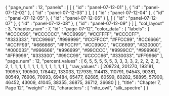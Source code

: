 {
  "page_num" : 12,
  "panels" : [
    [
      {
        "id" : "panel-07-12-01"
      },
      {
        "id" : "panel-07-12-02"
      },
      {
        "id" : "panel-07-12-03"
      }
    ],
    [
      {
        "id" : "panel-07-12-04"
      },
      {
        "id" : "panel-07-12-05"
      },
      {
        "id" : "panel-07-12-06"
      }
    ],
    [
      {
        "id" : "panel-07-12-07"
      },
      {
        "id" : "panel-07-12-08"
      },
      {
        "id" : "panel-07-12-09"
      }
    ]
  ],
  "col_layout" : 3,
  "chapter_num" : 7,
  "id" : "page-07-12",
  "color_data" : {
    "labels" : [
      "#CCCC99",
      "#CCCCCC",
      "#CC9999",
      "#CCFFFF",
      "#CCCCFF",
      "#333333",
      "#CC9966",
      "#999999",
      "#CCFFCC",
      "#FFCC99",
      "#CC6666",
      "#CCFF99",
      "#666666",
      "#FFCCFF",
      "#CC99CC",
      "#CC6699",
      "#330000",
      "#000033",
      "#996666",
      "#996699",
      "#99CCCC",
      "#9999CC",
      "#999966",
      "#FF9999",
      "#333300",
      "#99CC99",
      "#CCCC66",
      "#330033",
      "#FF9966"
    ],
    "page_num" : 12,
    "percent_values" : [
      6,
      5,
      5,
      5,
      5,
      5,
      3,
      3,
      3,
      3,
      2,
      2,
      2,
      2,
      2,
      2,
      1,
      1,
      1,
      1,
      1,
      1,
      1,
      1,
      1,
      1,
      1,
      1,
      1
    ],
    "raw_values" : [
      208724,
      201270,
      193181,
      190957,
      190500,
      178442,
      133033,
      127939,
      114413,
      110791,
      94543,
      90381,
      80549,
      76906,
      70993,
      69484,
      65477,
      62685,
      60599,
      60282,
      58895,
      57900,
      46452,
      43009,
      41045,
      38355,
      36875,
      36712,
      36680
    ]
  },
  "title" : "Chapter 7, Page 12",
  "weight" : 712,
  "characters" : [
    "nite_owl",
    "silk_spectre"
  ]
}
